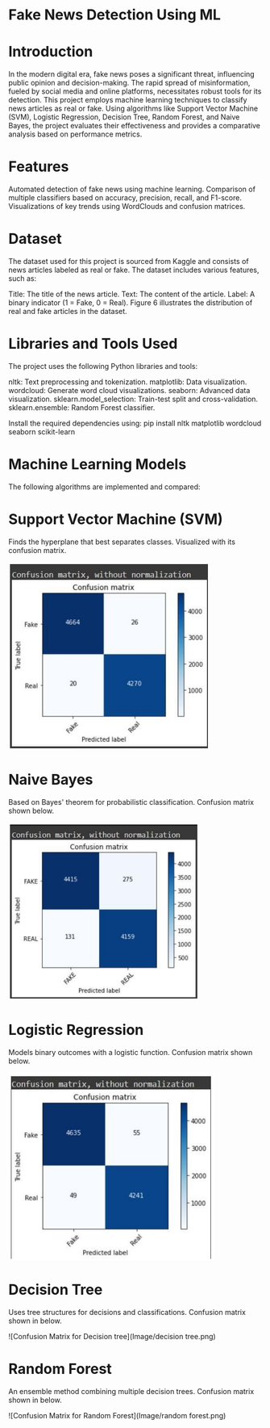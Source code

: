 # Fake News Detection Using ML

# Introduction
In the modern digital era, fake news poses a significant threat, influencing public opinion and decision-making. The rapid spread of misinformation, fueled by social media and online platforms, necessitates robust tools for its detection. This project employs machine learning techniques to classify news articles as real or fake. Using algorithms like Support Vector Machine (SVM), Logistic Regression, Decision Tree, Random Forest, and Naive Bayes, the project evaluates their effectiveness and provides a comparative analysis based on performance metrics.

# Features
Automated detection of fake news using machine learning.
Comparison of multiple classifiers based on accuracy, precision, recall, and F1-score.
Visualizations of key trends using WordClouds and confusion matrices.

# Dataset
The dataset used for this project is sourced from Kaggle and consists of news articles labeled as real or fake. The dataset includes various features, such as:

Title: The title of the news article.
Text: The content of the article.
Label: A binary indicator (1 = Fake, 0 = Real).
Figure 6 illustrates the distribution of real and fake articles in the dataset.

# Libraries and Tools Used
The project uses the following Python libraries and tools:

nltk: Text preprocessing and tokenization.
matplotlib: Data visualization.
wordcloud: Generate word cloud visualizations.
seaborn: Advanced data visualization.
sklearn.model_selection: Train-test split and cross-validation.
sklearn.ensemble: Random Forest classifier.

Install the required dependencies using:
pip install nltk matplotlib wordcloud seaborn scikit-learn

# Machine Learning Models
The following algorithms are implemented and compared:

# Support Vector Machine (SVM)
Finds the hyperplane that best separates classes.
Visualized with its confusion matrix.

 ![Confusion Matrix for SVM](Image/SVM.png)
 
# Naive Bayes
Based on Bayes' theorem for probabilistic classification.
Confusion matrix shown below.

![Confusion Matrix for Navie Bayes](Image/Navie_Bayes.png)

# Logistic Regression
Models binary outcomes with a logistic function.
Confusion matrix shown below.

![Confusion Matrix for Logistic Regression](Image/Logistic_Regression.png)

# Decision Tree
Uses tree structures for decisions and classifications.
Confusion matrix shown in below.

![Confusion Matrix for Decision tree](Image/decision tree.png)

# Random Forest
An ensemble method combining multiple decision trees.
Confusion matrix shown in below.

![Confusion Matrix for Random Forest](Image/random forest.png)

